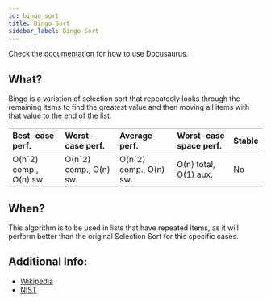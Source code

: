 ```yaml
---
id: bingo_sort
title: Bingo Sort
sidebar_label: Bingo Sort
---
```


Check the [documentation](https://docusaurus.io) for how to use Docusaurus.

## What?

Bingo is a variation of selection sort that repeatedly looks through the remaining items to find the greatest value and then moving all items with that value to the end of the list.

| Best-case perf.         | Worst-case perf.        | Average perf.           | Worst-case space perf.  | Stable  |
| :---------------------- | :---------------------- | :---------------------  | :---------------------  | :-----  |
|  O(nˆ2) comp., O(n) sw. | O(nˆ2) comp., O(n) sw.  | O(nˆ2) comp., O(n) sw.  | О(n) total, O(1) aux.   | No      |

## When?

This algorithm is to be used in lists that have repeated items, as it will perform better than the original Selection Sort for this specific cases.

## Additional Info:

- [Wikipedia](https://en.wikipedia.org/wiki/Selection_sort)
- [NIST](https://xlinux.nist.gov/dads/HTML/bingosort.html)
